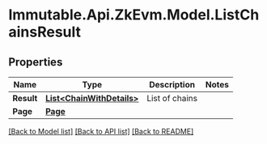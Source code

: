 # Immutable.Api.ZkEvm.Model.ListChainsResult

## Properties

Name | Type | Description | Notes
------------ | ------------- | ------------- | -------------
**Result** | [**List&lt;ChainWithDetails&gt;**](ChainWithDetails.md) | List of chains | 
**Page** | [**Page**](Page.md) |  | 

[[Back to Model list]](../README.md#documentation-for-models) [[Back to API list]](../README.md#documentation-for-api-endpoints) [[Back to README]](../README.md)


